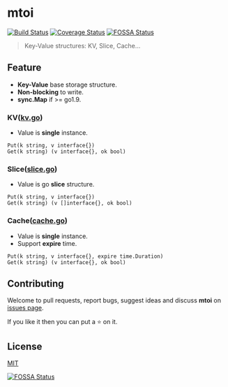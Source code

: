 # mtoi

[![Build Status](https://travis-ci.org/WindomZ/mtoi.svg?branch=master)](https://travis-ci.org/WindomZ/mtoi)
[![Coverage Status](https://coveralls.io/repos/github/WindomZ/mtoi/badge.svg?branch=master)](https://coveralls.io/github/WindomZ/mtoi?branch=master)
[![FOSSA Status](https://app.fossa.io/api/projects/git%2Bgithub.com%2FWindomZ%2Fmtoi.svg?type=shield)](https://app.fossa.io/projects/git%2Bgithub.com%2FWindomZ%2Fmtoi?ref=badge_shield)

> Key-Value structures: KV, Slice, Cache...

## Feature

- **Key-Value** base storage structure.
- **Non-blocking** to write.
- **sync.Map** if >= go1.9.

### KV([kv.go](./kv.go))
- Value is **single** instance.
```
Put(k string, v interface{})
Get(k string) (v interface{}, ok bool)
```

### Slice([slice.go](./slice.go))
- Value is go **slice** structure.
```
Put(k string, v interface{})
Get(k string) (v []interface{}, ok bool)
```

### Cache([cache.go](./cache.go))
- Value is **single** instance.
- Support **expire** time.
```
Put(k string, v interface{}, expire time.Duration)
Get(k string) (v interface{}, ok bool)
```

## Contributing

Welcome to pull requests, report bugs, suggest ideas and discuss 
**mtoi** on [issues page](https://github.com/WindomZ/mtoi/issues).

If you like it then you can put a :star: on it.

## License

[MIT](https://github.com/WindomZ/mtoi/blob/master/LICENSE)


[![FOSSA Status](https://app.fossa.io/api/projects/git%2Bgithub.com%2FWindomZ%2Fmtoi.svg?type=large)](https://app.fossa.io/projects/git%2Bgithub.com%2FWindomZ%2Fmtoi?ref=badge_large)